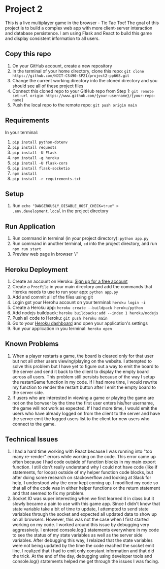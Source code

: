 # Project 2
This is a live multiplayer game in the browser - Tic Tac Toe! The goal of this project is to build a complex web app with more client-server 
interaction and database persistence. I am using Flask and React to build this game and display consistent information to all users.

## Copy this repo
1. On your GitHub account, create a new repository
2. In the terminal of your home directory, clone this repo: `git clone https://github.com/NJIT-CS490-SP21/project2-pp668.git`
3. Change the current working directory into the cloned directory and you should see all of these project files
4. Connect this cloned repo to your GitHub repo from Step 1: `git remote set-url origin https://www.github.com/{your-username}/{your-repo-name}`
5. Push the local repo to the remote repo: `git push origin main`

## Requirements
In your terminal:
1. `pip install python-dotenv`
2. `pip install requests`
3. `pip install -U Flask`
4. `npm install -g heroku`
5. `pip install -U flask-cors`
6. `pip install flask-socketio`
7. `npm install`
8. `pip install -r requirements.txt`

## Setup
1. Run `echo "DANGEROUSLY_DISABLE_HOST_CHECK=true" > .env.development.local` in the project directory

## Run Application
1. Run command in terminal (in your project directory): `python app.py`
2. Run command in another terminal, `cd` into the project directory, and run `npm run start`
3. Preview web page in browser '/'

## Heroku Deployment
1. Create an account on Heroku: [Sign up for a free account](https://signup.heroku.com/login)
2. Create a `Procfile` in your main directory and add the commands that Heroku needs to use to run your app: `python app.py`
3. Add and commit all of the files using git
4. Login got your Herohu account on your terminal: `heroku login -i`
5. Create a Heroku app: `heroku create --buildpack heroku/python`
6. Add nodejs buildpack: `heroku buildpacks:add --index 1 heroku/nodejs`
7. Push all code to Heroku: `git push heroku main`
8. Go to your [Heroku dashboard](https://dashboard.heroku.com/apps) and open your application's settings
9. Run your application in you terminal: `heroku open`

## Known Problems
1. When a player restarts a game, the board is cleared only for that user but not all other users viewing/playing on the website. I attempted to solve this problem but I have yet to figure out a way to emit the board to the server and send it back to the client to display the empty board across all users. This problem still persists because of the way I setup the restartGame function in my code. If I had more time, I would rewrite my function to render the restart button after I emit the empty board to the server side.
2. If users who are interested in viewing a game or playing the game are not on the borwser by the time the first user enters his/her username, the game will not work as expected. If I had more time, I would emit the users who have already logged on from the client to the server and have the server emit the logged users list to the client for new users who connect to the game.

## Technical Issues
1. I had a hard time working with React because I was running into "too many re-render" errors while working on the code. This error came up often because I had code outside of function blocks in my main export function. I still don't really understand why I could not have code (like if statements, for loops) outside of my helper function code blocks, but after doing some research on stackoverflow and looking at Slack for help, I understood why the error kept coming up. I modified my code so that all of the code was in either helper functions or the return statement and that seemed to fix my problem. 
2. Socket IO was super interesting when we first learned it in class but it slowly became a pain to use with this game app. Since I didn't know that state variable take a bit of time to update, I attempted to send state variables through the socket and expected all updated data to show up on all browsers. However, this was not the case when I first started working on my code. I worked around this issue by debugging very aggressively. I entered console.log() statements everywhere in my code to see the status of my state variables as well as the server side variables. After debugging this way, I relaized that the state variables were not being updated by the time the code reached the socket emit line. I realized that i had to emit only constant information and that did the trick. At the end of the day, debugging using developer tools and console.log() statements helped me get through the issues I was facing.